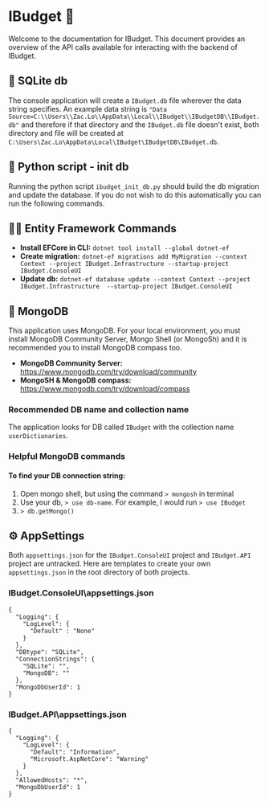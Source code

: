 # IBudget 💸

Welcome to the documentation for IBudget. This document provides an overview of the API calls available for interacting with the backend of IBudget.

## 📖 SQLite db 
The console application will create a `IBudget.db` file wherever the data string specifies. An example data string is `"Data Source=C:\\Users\\Zac.Lo\\AppData\\Local\\IBudget\\IBudgetDB\\IBudget.db"` and therefore if that directory and the `IBudget.db` file doesn't exist, both directory and file will be created at `C:\Users\Zac.Lo\AppData\Local\IBudget\IBudgetDB\IBudget.db`.

## 🐍 Python script - init db 
Running the python script `ibudget_init_db.py` should build the db migration and update the database. If you do not wish to do this automatically you can run the following commands.

## 🧑‍💻 Entity Framework Commands 
- **Install EFCore in CLI:** `dotnet tool install --global dotnet-ef`
- **Create migration:** `dotnet-ef migrations add MyMigration --context Context --project IBudget.Infrastructure --startup-project IBudget.ConsoleUI`
- **Update db:** `dotnet-ef database update --context Context --project IBudget.Infrastructure  --startup-project IBudget.ConsoleUI`

## 📄 MongoDB 
This application uses MongoDB. For your local environment, you must install MongoDB Community Server, Mongo Shell (or MongoSh) and it is recommended you to install MongoDB compass too.

- **MongoDB Community Server:** https://www.mongodb.com/try/download/community
- **MongoSH & MongoDB compass:** https://www.mongodb.com/try/download/compass 

### **Recommended DB name and collection name**
The application looks for DB called `IBudget` with the collection name `userDictionaries`.

### **Helpful MongoDB commands**
#### To find your DB connection string:
1. Open mongo shell, but using the command `> mongosh` in terminal
2. Use your db, `> use db-name`. For example, I would run `> use IBudget`
3. `> db.getMongo()`

## ⚙️ AppSettings 
Both `appsettings.json` for the `IBudget.ConsoleUI` project and `IBudget.API` project are untracked. Here are templates to create your own `appsettings.json` in the root directory of both projects. 

### IBudget.ConsoleUI\appsettings.json
```
{
  "Logging": {
    "LogLevel": {
      "Default" : "None"
    }
  },
  "DBtype": "SQLite",
  "ConnectionStrings": {
    "SQLite": "",
    "MongoDB": ""
  },
  "MongoDbUserId": 1
}
```
### IBudget.API\appsettings.json
```
{
  "Logging": {
    "LogLevel": {
      "Default": "Information",
      "Microsoft.AspNetCore": "Warning"
    }
  },
  "AllowedHosts": "*",
  "MongoDbUserId": 1
}
```
